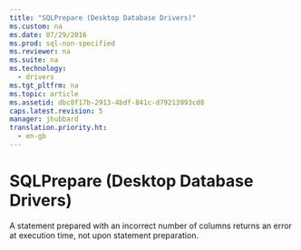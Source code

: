 ```yaml
---
title: "SQLPrepare (Desktop Database Drivers)"
ms.custom: na
ms.date: 07/29/2016
ms.prod: sql-non-specified
ms.reviewer: na
ms.suite: na
ms.technology: 
  - drivers
ms.tgt_pltfrm: na
ms.topic: article
ms.assetid: dbc8f17b-2913-4bdf-841c-d79213993cd8
caps.latest.revision: 5
manager: jhubbard
translation.priority.ht: 
  - en-gb
---
```

# SQLPrepare (Desktop Database Drivers)
A statement prepared with an incorrect number of columns returns an error at execution time, not upon statement preparation.